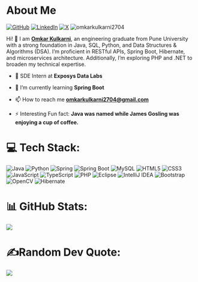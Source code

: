 # About Me    

 
[![GitHub](https://img.shields.io/badge/GitHub-%40omkarkulkarni-239a3b.svg)](https://github.com/omkarkulkarni2704)
[![LinkedIn](https://img.shields.io/badge/LinkedIn-%40omkarkulkarni-0c66c3.svg)](https://www.linkedin.com/in/omkarkulkarni-dev/)
[![X](https://img.shields.io/badge/X-%40omkarkulkarni-222222.svg)](https://x.com/omkarkulkarni_) 
<img src="https://komarev.com/ghpvc/?username=omkarkulkarni2704&label=Profile%20views&color=0e75b6&style=flat" alt="omkarkulkarni2704"/> 


Hi! 👋 I am [**Omkar Kulkarni**](https://github.com/omkarkulkarni2704), an engineering graduate from Pune University with a strong foundation in Java, SQL, Python, and Data Structures & Algorithms (DSA). I’m proficient in RESTful APIs, Spring Boot, Hibernate, and microservices architecture. Additionally, I’m exploring PHP and .NET to broaden my technical expertise.  
  
- 🔭 SDE Intern at **Exposys Data Labs**

- 🌱 I’m currently learning **Spring Boot**

- 📫 How to reach me **omkarkulkarni2704@gmail.com**

- ⚡ Interesting Fun fact: **Java was named while James Gosling was enjoying a cup of coffee.**


# 💻 Tech Stack:

![Java](https://img.shields.io/badge/java-%23ED8B00.svg?style=for-the-badge&logo=openjdk&logoColor=white) ![Python](https://img.shields.io/badge/python-3670A0?style=for-the-badge&logo=python&logoColor=ffdd54) ![Spring](https://img.shields.io/badge/Spring-6DB33F?style=for-the-badge&logo=spring&logoColor=white) ![Spring Boot](https://img.shields.io/badge/Spring_Boot-6DB33F?style=for-the-badge&logo=spring-boot&logoColor=white) ![MySQL](https://img.shields.io/badge/MySQL-005C84?style=for-the-badge&logo=mysql&logoColor=white) ![HTML5](https://img.shields.io/badge/html5-%23E34F26.svg?style=for-the-badge&logo=html5&logoColor=white) ![CSS3](https://img.shields.io/badge/css3-%231572B6.svg?style=for-the-badge&logo=css3&logoColor=white) ![JavaScript](https://img.shields.io/badge/javascript-%23323330.svg?style=for-the-badge&logo=javascript&logoColor=%23F7DF1E) ![TypeScript](https://img.shields.io/badge/typescript-%23007ACC.svg?style=for-the-badge&logo=typescript&logoColor=white) ![PHP](https://img.shields.io/badge/php-%23777BB4.svg?style=for-the-badge&logo=php&logoColor=white) ![Eclipse](https://img.shields.io/badge/Eclipse-2C2255?style=for-the-badge&logo=eclipse&logoColor=white) ![IntelliJ IDEA](https://img.shields.io/badge/IntelliJ_IDEA-000000.svg?style=for-the-badge&logo=intellij-idea&logoColor=white) ![Bootstrap](https://img.shields.io/badge/bootstrap-%238511FA.svg?style=for-the-badge&logo=bootstrap&logoColor=white) ![OpenCV](https://img.shields.io/badge/opencv-%23white.svg?style=for-the-badge&logo=opencv&logoColor=white) ![Hibernate](https://img.shields.io/badge/Hibernate-59666C?style=for-the-badge&logo=Hibernate&logoColor=white) 


# 📊 GitHub Stats:

<img src="https://github-readme-stats.vercel.app/api?username=omkarkulkarni2704&show_icons=true&locale=en&theme=dark&rank_icon=github" />



# ✍️Random Dev Quote:

![](https://quotes-github-readme.vercel.app/api?type=horizontal&theme=dark)





<!-- Proudly created with GPRM ( https://gprm.itsvg.in ) -->

